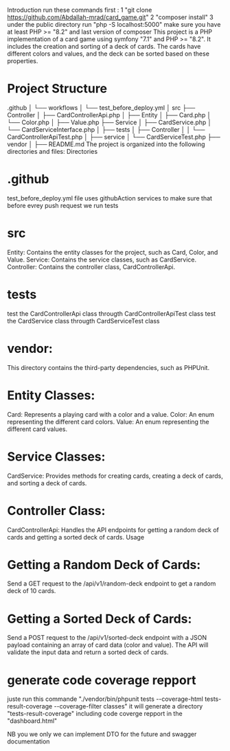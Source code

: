 Introduction
run these commands first :
1 "git clone https://github.com/Abdallah-mrad/card_game.git"
2 "composer install"
3 under the public directory run "php -S localhost:5000"
make sure you have at least PHP >= "8.2" and last version of composer
This project is a PHP implementation of a card game using symfony "7.1" and PHP >= "8.2".
It includes the creation and sorting of a deck of cards. The cards have different colors and values, and the deck can be sorted based on these properties.
# Project Structure
.github
│   └── workflows
│       └── test_before_deploy.yml
│
src
├── Controller
│   ├── CardControllerApi.php
│
├── Entity
│   ├── Card.php
│   └── Color.php
│    ├── Value.php
├── Service
│   ├── CardService.php
│   └── CardServiceInterface.php
│
├── tests
│   ├── Controller
│   │     └── CardControllerApiTest.php
│   ├── service
│         └── CardServiceTest.php
├── vendor
│
├── README.md
The project is organized into the following directories and files:
Directories

# .github
test_before_deploy.yml file uses githubAction services to make sure that before evrey push request we run tests 

# src
Entity: Contains the entity classes for the project, such as Card, Color, and Value.
Service: Contains the service classes, such as CardService.
Controller: Contains the controller class, CardControllerApi.

# tests
test the CardControllerApi class througth CardControllerApiTest class
test the CardService class througth CardServiceTest class


# vendor:
This directory contains the third-party dependencies, such as PHPUnit.

# Entity Classes:
Card: Represents a playing card with a color and a value.
Color: An enum representing the different card colors.
Value: An enum representing the different card values.
# Service Classes:
CardService: Provides methods for creating cards, creating a deck of cards, and sorting a deck of cards.
# Controller Class:
CardControllerApi: Handles the API endpoints for getting a random deck of cards and getting a sorted deck of cards.
Usage
# Getting a Random Deck of Cards:
Send a GET request to the /api/v1/random-deck endpoint to get a random deck of 10 cards.
# Getting a Sorted Deck of Cards:
Send a POST request to the /api/v1/sorted-deck endpoint with a JSON payload containing an array of card data (color and value).
The API will validate the input data and return a sorted deck of cards.


# generate code coverage repport 
juste run this commande "./vendor/bin/phpunit tests --coverage-html tests-result-coverage --coverage-filter classes"
it will generate  a directory "tests-result-coverage" including code coverge repport in the "dashboard.html"


NB you we only we can implement DTO for the future and swagger documentation


